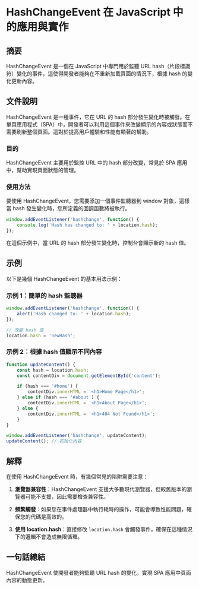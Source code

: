 <!--
Meta Description: # HashChangeEvent 在 JavaScript 中的應用與實作 ## 摘要 HashChangeEvent 是一個在 JavaScript 中專門用於監聽 URL hash（片段標識符）變化的事件，這使得開發者能夠在不重新加載頁面的情況下，根據 hash 的變化更新內容。 ## 文件說...
Meta Keywords: hash, hashchangeevent, location, javascript, url
-->

# HashChangeEvent 在 JavaScript 中的應用與實作

## 摘要
HashChangeEvent 是一個在 JavaScript 中專門用於監聽 URL hash（片段標識符）變化的事件，這使得開發者能夠在不重新加載頁面的情況下，根據 hash 的變化更新內容。

## 文件說明
HashChangeEvent 是一種事件，它在 URL 的 hash 部分發生變化時被觸發。在單頁應用程式（SPA）中，開發者可以利用這個事件來改變顯示的內容或狀態而不需要刷新整個頁面。這對於提高用戶體驗和性能有顯著的幫助。

### 目的
HashChangeEvent 主要用於監控 URL 中的 hash 部分改變，常見於 SPA 應用中，幫助實現頁面狀態的管理。

### 使用方法
要使用 HashChangeEvent，您需要添加一個事件監聽器到 window 對象，這樣當 hash 發生變化時，您所定義的回調函數將被執行。

```javascript
window.addEventListener('hashchange', function() {
    console.log('Hash has changed to: ' + location.hash);
});
```

在這個示例中，當 URL 的 hash 部分發生變化時，控制台會顯示新的 hash 值。

## 示例
以下是幾個 HashChangeEvent 的基本用法示例：

### 示例 1：簡單的 hash 監聽器
```javascript
window.addEventListener('hashchange', function() {
    alert('Hash changed to: ' + location.hash);
});

// 改變 hash 值
location.hash = 'newHash';
```

### 示例 2：根據 hash 值顯示不同內容
```javascript
function updateContent() {
    const hash = location.hash;
    const contentDiv = document.getElementById('content');

    if (hash === '#home') {
        contentDiv.innerHTML = '<h1>Home Page</h1>';
    } else if (hash === '#about') {
        contentDiv.innerHTML = '<h1>About Page</h1>';
    } else {
        contentDiv.innerHTML = '<h1>404 Not Found</h1>';
    }
}

window.addEventListener('hashchange', updateContent);
updateContent(); // 初始化內容
```

## 解釋
在使用 HashChangeEvent 時，有幾個常見的陷阱需要注意：

1. **瀏覽器兼容性**：HashChangeEvent 支援大多數現代瀏覽器，但較舊版本的瀏覽器可能不支援，因此需要檢查兼容性。
   
2. **頻繁觸發**：如果您在事件處理器中執行耗時的操作，可能會導致性能問題，確保您的代碼是高效的。

3. **使用 location.hash**：直接修改 `location.hash` 會觸發事件，確保在這種情況下的邏輯不會造成無限循環。

## 一句話總結
HashChangeEvent 使開發者能夠監聽 URL hash 的變化，實現 SPA 應用中頁面內容的動態更新。